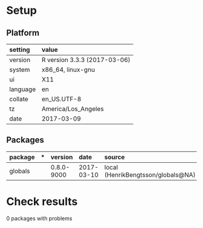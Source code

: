 # Setup

## Platform

|setting  |value                        |
|:--------|:----------------------------|
|version  |R version 3.3.3 (2017-03-06) |
|system   |x86_64, linux-gnu            |
|ui       |X11                          |
|language |en                           |
|collate  |en_US.UTF-8                  |
|tz       |America/Los_Angeles          |
|date     |2017-03-09                   |

## Packages

|package |*  |version    |date       |source                             |
|:-------|:--|:----------|:----------|:----------------------------------|
|globals |   |0.8.0-9000 |2017-03-10 |local (HenrikBengtsson/globals@NA) |

# Check results

0 packages with problems




